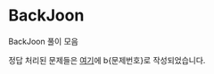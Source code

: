 # BackJoon

BackJoon 풀이 모음

정답 처리된 문제들은 [여기](https://github.com/Hounds1/BackJoon/tree/main/src/clear)에 b{문제번호}로 작성되었습니다.
